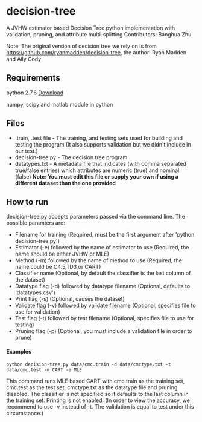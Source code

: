 # decision-tree
A JVHW estimator based Decision Tree python implementation with validation, pruning, and attribute multi-splitting
Contributors: Banghua Zhu

Note:
The original version of decision tree we rely on is from https://github.com/ryanmadden/decision-tree, the author: Ryan Madden and Ally Cody

## Requirements

python 2.7.6 [Download](https://www.python.org/download/releases/2.7.6/)

numpy, scipy and matlab module in python

## Files
* .train, .test file - The training, and testing sets used for building and testing the program (It also supports validation but we didn't include in our test.)
* decision-tree.py - The decision tree program
* datatypes.txt - A metadata file that indicates (with comma separated true/false entries) which attributes are numeric (true) and nominal (false) **Note: You must edit this file or supply your own if using a different dataset than the one provided**

## How to run
decision-tree.py accepts parameters passed via the command line. The possible paramters are:
* Filename for training (Required, must be the first argument after 'python decision-tree.py')
* Estimator (-e) followed by the name of estimator to use (Required, the name should be either JVHW or MLE)
* Method (-m) followed by the name of method to use (Required, the name could be C4.5, ID3 or CART)
* Classifier name (Optional, by default the classifier is the last column of the dataset)
* Datatype flag (-d) followed by datatype filename (Optional, defaults to 'datatypes.csv')
* Print flag (-s) (Optional, causes the dataset)
* Validate flag (-v) followed by validate filename (Optional, specifies file to use for validation)
* Test flag (-t) followed by test filename (Optional, specifies file to use for testing)
* Pruning flag (-p) (Optional, you must include a validation file in order to prune)

#### Examples
```
python decision-tree.py data/cmc.train -d data/cmctype.txt -t data/cmc.test -m CART -e MLE
```
This command runs MLE based CART with cmc.train as the training set, cmc.test as the test set, cmctype.txt as the datatype file and pruning disabled. The classifier is not specified so it defaults to the last column in the training set. Printing is not enabled. (In order to view the accuracy, we recommend to use -v instead of -t. The validation is equal to test under this circumstance.)